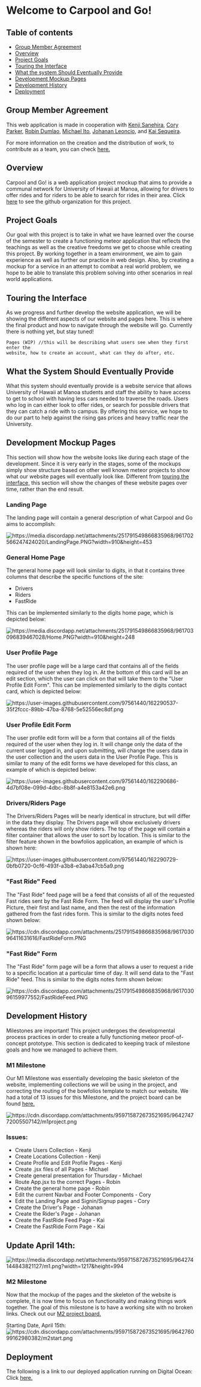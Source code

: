 # Welcome to Carpool and Go!

## Table of contents
* [Group Member Agreement](#group-member-agreement)
* [Overview](#overview)
* [Project Goals](#project-goals)
* [Touring the Interface](#touring-the-interface)
* [What the system Should Eventually Provide](#what-the-system-should-eventually-provide)
* [Development Mockup Pages](#development-mockup-pages)
* [Development History](#development-history)
* [Deployment](#deployment)

## Group Member Agreement
This web application is made in cooperation with [Kenji Sanehira](https://sanehirakenji.github.io/), [Cory Parker](https://hnlcory.github.io/), [Robin Dumlao](https://robindum.github.io/ ), [Michael Ito](https://michaelbito.github.io/), [Johanan Leoncio](https://johanancs.github.io/ ), and [Kai Sequeira](https://kaialii.github.io/).

For more information on the creation and the distribution of work, to contribute as a team, you can check [here.](https://docs.google.com/document/d/1YAd3LihnKsh5QRUVU11w1N1Rn5ffM7UGuOMRcv6_smM/edit?usp=sharing)

## Overview
Carpool and Go! is a web application project mockup that aims to provide a communal network for University of Hawaii at Manoa, allowing for drivers to offer rides and for riders to be able to search for rides in their area. Click [here](https://github.com/carpool-and-go) to see the github organization for this project.

## Project Goals
Our goal with this project is to take in what we have learned over the course of the semester to create a functioning meteor application that reflects the teachings as well as the creative freedoms we get to choose while creating this project. By working together in a team environment, we aim to gain experience as well as further our practice in web design. Also, by creating a mockup for a service in an attempt to combat a real world problem, we hope to be able to translate this problem solving into other scenarios in real world applications.

## Touring the Interface
As we progress and further develop the website application, we will be showing the different aspects of our website and pages here. This is where the final product and how to navigate through the website will go. Currently there is nothing yet, but stay tuned!

    Pages (WIP) //this will be describing what users see when they first enter the
    website, how to create an account, what can they do after, etc.

## What the System Should Eventually Provide
What this system should eventually provide is a website service that allows University of Hawaii at Manoa students and staff the ability to have access to get to school with having less cars needed to traverse the roads. Users who log in can either look to offer rides, or search for possible drivers that they can catch a ride with to campus. By offering this service, we hope to do our part to help against the rising gas prices and heavy traffic near the University.

## Development Mockup Pages
This section will show how the website looks like during each stage of the development. Since it is very early in the stages, some of the mockups simply show structure based on other well known meteor projects to show what our website pages will eventually look like. Different from [touring the interface,](#touring-the-interface) this section will show the changes of these website pages over time, rather than the end result.

### Landing Page
The landing page will contain a general description of what Carpool and Go aims to accomplish:

<img src="../images/LandingPage.PNG" alt="https://media.discordapp.net/attachments/251791549866835968/961702566247424020/LandingPage.PNG?width=910&height=453"/>

### General Home Page
The general home page will look similar to digits, in that it contains three columns that describe the specific functions of the site:
* Drivers
* Riders
* FastRide

This can be implemented similarly to the digits home page, which is depicted below:

<img src="../images/Home.PNG" alt="https://media.discordapp.net/attachments/251791549866835968/961703096839467028/Home.PNG?width=910&height=248"/>

### User Profile Page
The user profile page will be a large card that contains all of the fields required of the user when they log in. At the bottom of this card will be an edit section, which the user can click on that will take them to the "User Profile Edit Form".
This can be implemented similarly to the digits contact card, which is depicted below:

<img src="../images/UserProf.PNG" alt="https://user-images.githubusercontent.com/97561440/162290537-35f2fccc-89bb-47ba-8768-5e52556ec8df.png">

### User Profile Edit Form
The user profile edit form will be a form that contains all of the fields required of the user when they log in. It will change only the data of the current user logged in, and upon submitting, will change the users data in the user collection and the users data in the User Profile Page.
This is similar to many of the edit forms we have developed for this class, an example of which is depicted below:

<img src="../images/EditProf.PNG" alt='https://user-images.githubusercontent.com/97561440/162290686-4d7bf08e-099d-4dbc-8b8f-a4e8153a42e6.png'>

### Drivers/Riders Page
The Drivers/Riders Pages will be nearly identical in structure, but will differ in the data they display. The Drivers page will show exclusively drivers whereas the riders will only show riders. The top of the page will contain a filter container that allows the user to sort by location.
This is similar to the filter feature shown in the bowfolios application, an example of which is shown here:

<img src="../images/Filter.PNG" alt="https://user-images.githubusercontent.com/97561440/162290729-0bfb0720-0cf6-493f-a3b8-e3aba47cb5a9.png">

### "Fast Ride" Feed
The "Fast Ride" feed page will be a feed that consists of all of the requested Fast rides sent by the Fast Ride Form. The feed will display the user's Profile Picture, their first and last name, and then the rest of the information gathered from the fast rides form.
This is similar to the digits notes feed shown below:

<img src="../images/FastRideForm.PNG" alt='https://cdn.discordapp.com/attachments/251791549866835968/961703096411631616/FastRideForm.PNG'>

### "Fast Ride" Form
The "Fast Ride" form page will be a form that allows a user to request a ride to a specific location at a particular time of day. It will send data to the "Fast Ride" feed.
This is similar to the digits notes form shown below:

<img src="../images/FastRideFeed.PNG" alt='https://cdn.discordapp.com/attachments/251791549866835968/961703096159977552/FastRideFeed.PNG'>

## Development History
Milestones are important! This project undergoes the developmental process practices in order to create a fully functioning meteor proof-of-concept prototype. This section is dedicated to keeping track of milestone goals and how we managed to achieve them.

### M1 Milestone
Our M1 Milestone was essentially developing the basic skeleton of the website, implementing collections we will be using in the project, and correcting the routing of the bowfolios template to match our website. We had a total of 13 issues for this Milestone, and the project board can be found [here.](https://github.com/carpool-and-go/carpool-and-go/projects/1) 

<img src="../images/m1project.png" alt='https://cdn.discordapp.com/attachments/959715872673521695/964274772005507142/m1project.png'>

### Issues:
* Create Users Collection - Kenji
* Create Locations Collection - Kenji
* Create Profile and Edit Profile Pages - Kenji
* Create .jsx files of all Pages - Michael
* Create general presentation for Thursday - Michael
* Route App.jsx to the correct Pages - Robin
* Create the general home page - Robin
* Edit the current Navbar and Footer Components - Cory
* Edit the Landing Page and Signin/Signup pages - Cory
* Create the Driver's Page - Johanan
* Create the Rider's Page - Johanan
* Create the FastRide Feed Page - Kai
* Create the FastRide Form Page - Kai

## Update April 14th:
<img src="../images/m1.png" alt='https://media.discordapp.net/attachments/959715872673521695/964274144843821127/m1.png?width=1217&height=994'>

### M2 Milestone
Now that the mockup of the pages and the skeleton of the website is complete, it is now time to focus on functionality and making things work together. The goal of this milestone is to have a working site with no broken links. Check out our [M2 project board.](https://github.com/carpool-and-go/carpool-and-go/projects/3)

Starting Date, April 15th:
<img src="../images/m2start.png" alt="https://cdn.discordapp.com/attachments/959715872673521695/964276099162980382/m2start.png">

## Deployment
The following is a link to our deployed application running on Digital Ocean:
Click [here.](http://167.71.66.48/)
